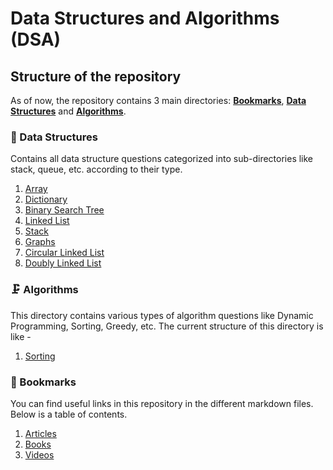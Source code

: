 # Data Structures and Algorithms (DSA) 


## Structure of the repository

As of now, the repository contains 3 main directories: [**Bookmarks**](bookmarks), [**Data Structures**](data_structures) and [**Algorithms**](algorithms).

### 🧬 Data Structures

Contains all data structure questions categorized into sub-directories like stack, queue, etc. according to their type.

1. [Array](https://github.com/Mo-Shakib/DSA/tree/main/Data-Structures/Array)
2. [Dictionary]()
3. [Binary Search Tree](data_structures/bst)
4. [Linked List](data_structures/linked_list)
5. [Stack](data_structures/stack)
6. [Graphs](data_structures/graphs)
7. [Circular Linked List](data_structures/circular_linked_list)
8. [Doubly Linked List](data_structures/doubly_linked_list)

### 🗜 Algorithms

This directory contains various types of algorithm questions like Dynamic Programming, Sorting, Greedy, etc. The current structure of this directory is like -
1. [Sorting](algorithms/sorting)

### 📑 Bookmarks
You can find useful links in this repository in the different markdown files. Below is a table of contents.
1. [Articles](https://github.com/Mo-Shakib/DSA/blob/main/Bookmarks/articles.md)
2. [Books](bookmarks/books.md)
3. [Videos](bookmarks/videos.md)

